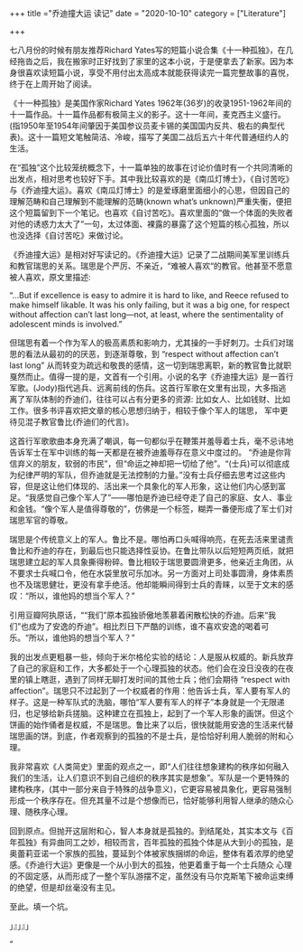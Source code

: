 +++
title ="乔迪撞大运 读记"
date = "2020-10-10"
category = ["Literature"]

+++



七八月份的时候有朋友推荐Richard Yates写的短篇小说合集《十一种孤独》，在几经拖沓之后，我在搬家时正好找到了家里的这本小说，于是便拿去了新家。因为本身很喜欢读短篇小说，享受不用付出太高成本就能获得读完一篇完整故事的喜悦，终于在上周开始了阅读。

 

《十一种孤独》是美国作家Richard Yates 1962年(36岁)的收录1951-1962年间的十一篇作品。十一篇作品都有极简主义的影子。这十一年间，麦克西主义盛行。(指1950年至1954年间肇因于美国参议员麦卡锡的美国国内反共、极右的典型代表)。这十一篇短文笔触简洁、冷峻，描写了美国二战后五六十年代普通纽约人的生活。

 

在“孤独”这个比较笼统概念下，十一篇单独的故事在讨论价值时有一个共同清晰的出发点，相对思考也较好下手。其中我比较喜欢的是《南瓜灯博士》，《自讨苦吃》与《乔迪撞大运》。喜欢《南瓜灯博士》的是爱琢磨里面细小的心思，但因自己的理解范畴和自己理解到不能理解的范畴(known what’s unknown)严重失衡，便把这个短篇留到下一个笔记。也喜欢《自讨苦吃》。喜欢里面的“做一个体面的失败者对他的诱惑力太大了”一句，太过体面、裸露的暴露了这个短篇的核心孤独，所以也没选择《自讨苦吃》来做讨论。

 

《乔迪撞大运》是相对好写读记的。《乔迪撞大运》记录了二战期间美军里训练兵和教官瑞思的关系。瑞思是个严厉、不亲近，“难被人喜欢“的教官。他甚至不愿意被人喜欢，原文里描述:

 

“…But if excellence is easy to admire it is hard to like, and Reece refused to make himself likable. It was his only failing, but it was a big one, for respect without affection can’t last long—not, at least, where the sentimentality of adolescent minds is involved.”

 

但瑞思有着一个作为军人的极高素质和影响力，尤其操的一手好刺刀。士兵们对瑞思的看法从最初的的厌恶，到逐渐尊敬，到 “respect without affection can’t last long” 从而转变为疏远和敬畏的感情，这一切到瑞思离职，新的教官鲁比就职戛然而止。值得一提的是，文首有一个引用。小说的名字《乔迪撞大运》是一首行军歌。(Jody)指代逃兵、远离前线的伤兵。这首行军歌在文里有出现，大多指逃离了军队体制的乔迪们，往往可以占有分更多的资源: 比如女人、比如钱财、比如工作。很多书评喜欢把文章的核心思想归纳于，相较于像个军人的瑞思， 军中更待见混子教官鲁比(乔迪们的代言)。



这首行军歌歌曲本身充满了嘲讽，每一句都似乎在鞭策并羞辱着士兵，毫不忌讳地告诉军士在军中训练的每一天都是在被乔迪羞辱存在意义中度过的。 “乔迪是你背信弃义的朋友，软弱的市民”，但“命运之神却把一切给了他”。“(士兵)可以彻底成为纪律严明的军队，但乔迪就是无法控制的力量。”没有士兵仔细去思考过这些内容，但是这让他们体现的、活出来一个具象化的军人形象，这让他们内心感到富足。“我感觉自己像个军人了”——哪怕是乔迪已经夺走了自己的家庭、女人、事业和金钱。“像个军人是值得尊敬的”，仿佛是一个标签，糊弄一番便形成了军士们对瑞思军官的尊敬。

 

瑞思是个传统意义上的军人。鲁比不是。哪怕再口头喊得响亮，在死去活来里谴责鲁比和乔迪的存在，到最后也只能选择性妥协。在鲁比带队以后短短两页纸，就把瑞思建立起的军人具象撕得粉碎。鲁比相较于瑞思要圆滑更多，他亲近主角团，从不要求士兵喊口令，他在水袋里放可乐加冰。另一方面对上司处事圆滑，身体素质也不及瑞思健壮，更没有拿手绝活。他却能瞬间得到士兵的青睐，以至于文末的感叹：“所以，谁他妈的想当个军人？”

 

引用豆瓣阿执原话，““我们”原本孤独骄傲地羡慕着闲散松快的乔迪。后来“我们”也成为了安逸的乔迪”。相比烈日下严酷的训练，谁不喜欢安逸的喝着可乐。“所以，谁他妈的想当个军人？”

 

我的出发点更粗暴一些，倾向于米尔格伦实验的结论：人是服从权威的。新兵放弃了自己的家庭和工作，大多都处于一个心理孤独的状态。他们会在没日没夜的在夜里的镇上瞎逛，遇到了同样无聊打发时间的其他士兵；他们会期待 “respect with affection”。瑞思只不过起到了一个权威者的作用：他告诉士兵，军人要有军人的样子。这是一种军队式的洗脑，哪怕“军人要有军人的样子”本身就是一个无限递归，也足够给新兵搓脑。这种建立在孤独上，起到了一个军人形象的画饼。但这个饼画的始作俑者是权威，不是瑞思。鲁比来了以后，很快就能用安逸的生活来代替瑞思画的饼。到底，作者观察到的孤独的不是士兵，是恰恰好利用人脆弱的附和心理。



我非常喜欢《人类简史》里面的观点之一，即“人们往往想象建构的秩序如何融入我们的生活，让人们意识不到自己组织的秩序其实是想象”。军队是一个更特殊的建构秩序，(其中一部分来自于特殊的战争意义)，它更容易被具象化，更容易强制形成一个秩序存在。但充其量不过是个想像而已，恰好能够利用智人继承的随众心理、随秩序心理。

回到原点。但抛开这层附和心，智人本身就是孤独的。到结尾处，其实本文与《百年孤独》有异曲同工之妙，相较而言，百年孤独的孤独个体是从大到小的孤独，是奥蕾莉亚诺一个家族的孤独，蔓延到个体被家族捆绑的命运，整体有着浓厚的绝望感。《乔迪行大运》更像是一个从小到大的孤独，他更着重于每一个士兵随众 心理的不固定感，从而形成了一整个军队游摆不定，虽然没有马尔克斯笔下被命运束缚的绝望，但是却丝毫没有主见。



至此。填一个坑。











 

 

 

 

 

 

 

」』」』」





















































“




















































































































































































































































































































































































































































































































































































































































































































































































































































































































































































































































































































































































































































































































































































































































































































































































































































































































































































































































































































































































































































































































































































































































































